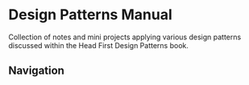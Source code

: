 # Design Patterns Manual
Collection of notes and mini projects applying various design patterns discussed within the Head First Design Patterns
book.

## Navigation
